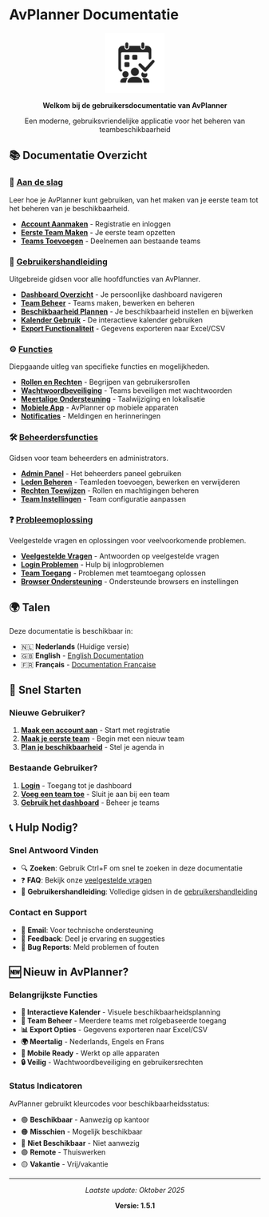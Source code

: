# AvPlanner Documentatie

<div align="center">
  <img src="../public/web-app-manifest-512x512.png" alt="AvPlanner Logo" width="120" height="120" />
  
  <p><strong>Welkom bij de gebruikersdocumentatie van AvPlanner</strong></p>
  <p>Een moderne, gebruiksvriendelijke applicatie voor het beheren van teambeschikbaarheid</p>
</div>

## 📚 Documentatie Overzicht

### 🚀 [Aan de slag](setup/)
Leer hoe je AvPlanner kunt gebruiken, van het maken van je eerste team tot het beheren van je beschikbaarheid.

- **[Account Aanmaken](setup/account-creation.md)** - Registratie en inloggen
- **[Eerste Team Maken](setup/first-team.md)** - Je eerste team opzetten
- **[Teams Toevoegen](setup/joining-teams.md)** - Deelnemen aan bestaande teams

### 👥 [Gebruikershandleiding](user-guide/)
Uitgebreide gidsen voor alle hoofdfuncties van AvPlanner.

- **[Dashboard Overzicht](user-guide/dashboard.md)** - Je persoonlijke dashboard navigeren
- **[Team Beheer](user-guide/team-management.md)** - Teams maken, bewerken en beheren
- **[Beschikbaarheid Plannen](user-guide/availability-planning.md)** - Je beschikbaarheid instellen en bijwerken
- **[Kalender Gebruik](user-guide/calendar-usage.md)** - De interactieve kalender gebruiken
- **[Export Functionaliteit](user-guide/export-data.md)** - Gegevens exporteren naar Excel/CSV

### ⚙️ [Functies](features/)
Diepgaande uitleg van specifieke functies en mogelijkheden.

- **[Rollen en Rechten](features/roles-permissions.md)** - Begrijpen van gebruikersrollen
- **[Wachtwoordbeveiliging](features/password-protection.md)** - Teams beveiligen met wachtwoorden
- **[Meertalige Ondersteuning](features/multilingual.md)** - Taalwijziging en lokalisatie
- **[Mobiele App](features/mobile-usage.md)** - AvPlanner op mobiele apparaten
- **[Notificaties](features/notifications.md)** - Meldingen en herinneringen

### 🛠️ [Beheerdersfuncties](admin/)
Gidsen voor team beheerders en administrators.

- **[Admin Panel](admin/admin-panel.md)** - Het beheerders paneel gebruiken
- **[Leden Beheren](admin/member-management.md)** - Teamleden toevoegen, bewerken en verwijderen
- **[Rechten Toewijzen](admin/permissions.md)** - Rollen en machtigingen beheren
- **[Team Instellingen](admin/team-settings.md)** - Team configuratie aanpassen

### ❓ [Probleemoplossing](troubleshooting/)
Veelgestelde vragen en oplossingen voor veelvoorkomende problemen.

- **[Veelgestelde Vragen](troubleshooting/faq.md)** - Antwoorden op veelgestelde vragen
- **[Login Problemen](troubleshooting/login-issues.md)** - Hulp bij inlogproblemen
- **[Team Toegang](troubleshooting/team-access.md)** - Problemen met teamtoegang oplossen
- **[Browser Ondersteuning](troubleshooting/browser-support.md)** - Ondersteunde browsers en instellingen

## 🌍 Talen

Deze documentatie is beschikbaar in:
- 🇳🇱 **Nederlands** (Huidige versie)
- 🇬🇧 **English** - [English Documentation](README-en.md)
- 🇫🇷 **Français** - [Documentation Française](README-fr.md)

## 🚀 Snel Starten

### Nieuwe Gebruiker?
1. **[Maak een account aan](setup/account-creation.md)** - Start met registratie
2. **[Maak je eerste team](setup/first-team.md)** - Begin met een nieuw team
3. **[Plan je beschikbaarheid](user-guide/availability-planning.md)** - Stel je agenda in

### Bestaande Gebruiker?
1. **[Login](setup/account-creation.md#inloggen)** - Toegang tot je dashboard
2. **[Voeg een team toe](setup/joining-teams.md)** - Sluit je aan bij een team
3. **[Gebruik het dashboard](user-guide/dashboard.md)** - Beheer je teams

## 📞 Hulp Nodig?

### Snel Antwoord Vinden
- 🔍 **Zoeken**: Gebruik Ctrl+F om snel te zoeken in deze documentatie
- ❓ **FAQ**: Bekijk onze [veelgestelde vragen](troubleshooting/faq.md)
- 📖 **Gebruikershandleiding**: Volledige gidsen in de [gebruikershandleiding](user-guide/)

### Contact en Support
- 📧 **Email**: Voor technische ondersteuning
- 💬 **Feedback**: Deel je ervaring en suggesties
- 🐛 **Bug Reports**: Meld problemen of fouten

## 🆕 Nieuw in AvPlanner?

### Belangrijkste Functies
- **📅 Interactieve Kalender** - Visuele beschikbaarheidsplanning
- **👥 Team Beheer** - Meerdere teams met rolgebaseerde toegang
- **📊 Export Opties** - Gegevens exporteren naar Excel/CSV
- **🌍 Meertalig** - Nederlands, Engels en Frans
- **📱 Mobile Ready** - Werkt op alle apparaten
- **🔒 Veilig** - Wachtwoordbeveiliging en gebruikersrechten

### Status Indicatoren
AvPlanner gebruikt kleurcodes voor beschikbaarheidsstatus:
- 🟢 **Beschikbaar** - Aanwezig op kantoor
- 🟠 **Misschien** - Mogelijk beschikbaar
- 🔴 **Niet Beschikbaar** - Niet aanwezig
- 🟣 **Remote** - Thuiswerken
- 🟡 **Vakantie** - Vrij/vakantie

---

<div align="center">
  <p><em>Laatste update: Oktober 2025</em></p>
  <p><strong>Versie: 1.5.1</strong></p>
</div>